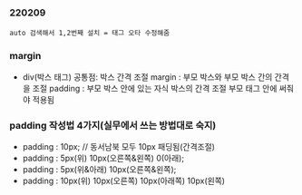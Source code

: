 ### 220209

    auto 검색해서 1,2번째 설치 = 태그 오타 수정해줌

### margin

- div(박스 태그)
  공통점: 박스 간격 조절
  margin : 부모 박스와 부모 박스 간의 간격을 조절
  padding : 부모 박스 안에 있는 자식 박스의 간격 조절
  부모 태그 안에 써줘야 적용됨

### padding 작성법 4가지(실무에서 쓰는 방법대로 숙지)

- padding : 10px; // 동서남북 모두 10px 패딩됨(간격조절)
- padding : 5px(위) 10px(오른쪽&왼쪽) 0(아래);
- padding : 5px(위&아래) 10px(오른쪽&왼쪽);
- padding : 10px(위) 10px(오른쪽) 10px(아래쪽) 10px(왼쪽)
